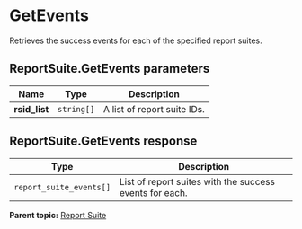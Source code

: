 # GetEvents

Retrieves the success events for each of the specified report suites.

## ReportSuite.GetEvents parameters

|Name|Type|Description|
|----|----|-----------|
| **rsid_list** | `string[]` |A list of report suite IDs.|

## ReportSuite.GetEvents response

|Type|Description|
|----|-----------|
| `report_suite_events[]` |List of report suites with the success events for each.|

**Parent topic:** [Report Suite](../../methods/report_suite/r_methods_reportsuite.md)

